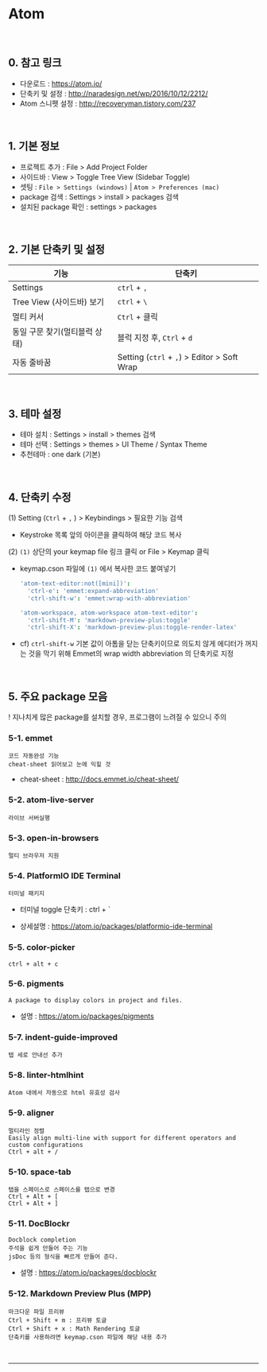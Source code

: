 # Atom

<br>


## 0. 참고 링크
* 다운로드 : https://atom.io/
* 단축키 및 설정 : http://naradesign.net/wp/2016/10/12/2212/
* Atom 스니펫 설정 : http://recoveryman.tistory.com/237


<br>

## 1. 기본 정보
* 프로젝트 추가 : File > Add Project Folder
* 사이드바 : View > Toggle Tree View (Sidebar Toggle)
* 셋팅 : `File > Settings (windows)` | `Atom > Preferences (mac)`
* package 검색 : Settings > install > packages 검색
* 설치된 package 확인 : settings > packages


<br>

## 2. 기본 단축키 및 설정

| 기능                  | 단축키                                      |
| ------------------- | ---------------------------------------- |
| Settings            | `ctrl` + `,`                             |
| Tree View (사이드바) 보기 | `ctrl` + `\`                             |
| 멀티 커서               | `Ctrl` + 클릭                              |
| 동일 구문 찾기(멀티블럭 상태)   | 블럭 지정 후, `Ctrl` + `d`                    |
| 자동 줄바꿈              | Setting (`ctrl` + `,`) > Editor > Soft Wrap |

<br>


## 3. 테마 설정
* 테마 설치 : Settings > install > themes 검색
* 테마 선택 : Settings > themes > UI Theme / Syntax Theme
* 추천테마 : one dark (기본)


<br>

## 4. 단축키 수정

(1) Setting (`Ctrl` + `,` ) > Keybindings > 필요한 기능 검색
* Keystroke 목록 앞의 아이콘을 클릭하여 해당 코드 복사


(2) `(1)` 상단의 your keymap file 링크 클릭 or File > Keymap 클릭
* keymap.cson 파일에 `(1)` 에서 복사한 코드 붙여넣기

  ```cson
  'atom-text-editor:not([mini])':
  	'ctrl-e': 'emmet:expand-abbreviation'
  	'ctrl-shift-w': 'emmet:wrap-with-abbreviation'

  'atom-workspace, atom-workspace atom-text-editor':
  	'ctrl-shift-M': 'markdown-preview-plus:toggle'
  	'ctrl-shift-X': 'markdown-preview-plus:toggle-render-latex'
  ```

* cf) `ctrl-shift-w` 기본 값이 아톰을 닫는 단축키이므로 의도치 않게 에디터가 꺼지는 것을 막기 위해 Emmet의 wrap width abbreviation 의 단축키로 지정


<br>

## 5. 주요 package 모음

! 지나치게 많은 package를 설치할 경우, 프로그램이 느려질 수 있으니 주의



### 5-1. emmet
	코드 자동완성 기능
	cheat-sheet 읽어보고 눈에 익힐 것

* cheat-sheet : http://docs.emmet.io/cheat-sheet/





### 5-2. atom-live-server
	라이브 서버실행


### 5-3. open-in-browsers
	멀티 브라우저 지원


### 5-4. PlatformIO IDE Terminal

```
터미널 패키지
```

* 터미널 toggle 단축키 : ctrl + `


* 상세설명 : https://atom.io/packages/platformio-ide-terminal



### 5-5. color-picker
	ctrl + alt + c


### 5-6. pigments
	A package to display colors in project and files.

* 설명 : https://atom.io/packages/pigments





### 5-7. indent-guide-improved
	탭 세로 안내선 추가


### 5-8. linter-htmlhint
	Atom 내에서 자동으로 html 유효성 검사


### 5-9. aligner
	멀티라인 정렬
	Easily align multi-line with support for different operators and custom configurations
	Ctrl + alt + /



### 5-10. space-tab
	탭을 스페이스로 스페이스를 탭으로 변경
	Ctrl + Alt + [
	Ctrl + Alt + ]



### 5-11. DocBlockr
	Docblock completion
	주석을 쉽게 만들어 주는 기능
	jsDoc 등의 형식을 빠르게 만들어 준다.

* 설명 : https://atom.io/packages/docblockr




### 5-12. Markdown Preview Plus (MPP)
	마크다운 파일 프리뷰
	Ctrl + Shift + m : 프리뷰 토글
	Ctrl + Shift + x : Math Rendering 토글
	단축키를 사용하려면 keymap.cson 파일에 해당 내용 추가

<br>

---

